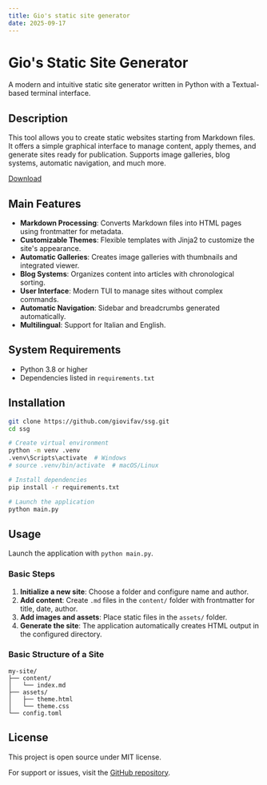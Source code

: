 ```yaml
---
title: Gio's static site generator
date: 2025-09-17
---
```


# Gio's Static Site Generator

A modern and intuitive static site generator written in Python with a Textual-based terminal interface.

## Description

This tool allows you to create static websites starting from Markdown files. It offers a simple graphical interface to manage content, apply themes, and generate sites ready for publication. Supports image galleries, blog systems, automatic navigation, and much more.

[Download](https://github.com/giovifav/ssg)

## Main Features

- **Markdown Processing**: Converts Markdown files into HTML pages using frontmatter for metadata.
- **Customizable Themes**: Flexible templates with Jinja2 to customize the site's appearance.
- **Automatic Galleries**: Creates image galleries with thumbnails and integrated viewer.
- **Blog Systems**: Organizes content into articles with chronological sorting.
- **User Interface**: Modern TUI to manage sites without complex commands.
- **Automatic Navigation**: Sidebar and breadcrumbs generated automatically.
- **Multilingual**: Support for Italian and English.

## System Requirements

- Python 3.8 or higher
- Dependencies listed in `requirements.txt`

## Installation

```bash
git clone https://github.com/giovifav/ssg.git
cd ssg

# Create virtual environment
python -m venv .venv
.venv\Scripts\activate  # Windows
# source .venv/bin/activate  # macOS/Linux

# Install dependencies
pip install -r requirements.txt

# Launch the application
python main.py
```

## Usage

Launch the application with `python main.py`.

### Basic Steps

1. **Initialize a new site**: Choose a folder and configure name and author.
2. **Add content**: Create `.md` files in the `content/` folder with frontmatter for title, date, author.
3. **Add images and assets**: Place static files in the `assets/` folder.
4. **Generate the site**: The application automatically creates HTML output in the configured directory.

### Basic Structure of a Site

```
my-site/
├── content/
│   └── index.md
├── assets/
│   ├── theme.html
│   └── theme.css
└── config.toml
```

## License

This project is open source under MIT license.

For support or issues, visit the [GitHub repository](https://github.com/giovifav/ssg).
